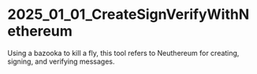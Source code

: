 # 2025_01_01_CreateSignVerifyWithNethereum
Using a bazooka to kill a fly, this tool refers to Neuthereum for creating, signing, and verifying messages.
